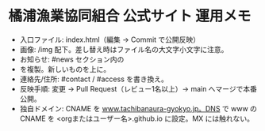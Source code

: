 # 橘浦漁業協同組合 公式サイト 運用メモ
- 入口ファイル: index.html（編集 → Commit で公開反映）
- 画像: /img 配下。差し替え時はファイル名の大文字小文字に注意。
- お知らせ: #news セクション内の <li> を複製。新しいものを上に。
- 連絡先/住所: #contact / #access を書き換え。
- 反映手順: 変更 → Pull Request（レビュー1名以上）→ main へマージで本番公開。
- 独自ドメイン: CNAME を www.tachibanaura-gyokyo.jp。DNS で www の CNAME を <orgまたはユーザー名>.github.io に設定。MX には触れない。
